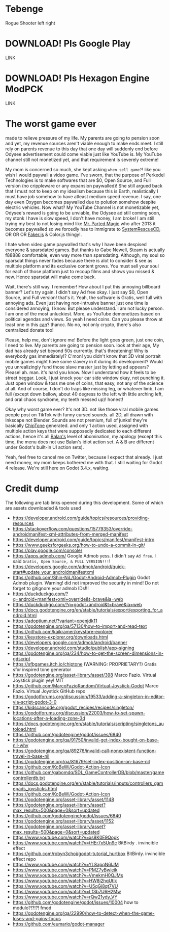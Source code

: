 # Tebenge
 Rogue Shooter left right

# DOWNLOAD! Pls Google Play
LINK

# DOWNLOAD! Pls Hexagon Engine ModPCK
LINK

# The worst game ever
made to relieve pressure of my life. My parents are going to pension soon and yet, my revenue sources aren't viable enough to make ends meet. I still rely on parents revenue to this day that one day will suddenly end before Odysee advertisement could come viable just like YouTube is. My YouTube channel still not monetized yet, and that requirement is severely extreme!

My mom is concerned so much, she kept asking `when sell game?`! like you wish I would paywall a video game. I've sworn, that the purpose of Perkedel Technologies is to make softwares that are $0, Open Source, and Full version (no crippleware or any expansion paywalled)! She still argued back that I must not to keep on my idealism because this is Earth, realistically I must have job somehow to have atleast medium speed revenue. I say, one day even Oxygen becomes paywalled due to polution somehow despite electric vehicles. Now what? My YouTube Channel is not monetizable yet, Odysee's reward is going to be unviable, the Odysee ad still coming soon, my stonk I have is slow speed, I don't have money, I am broke! I am still trying my best to not losing mind like [Mr. Parted Magic](https://partedmagic.com/ ) who after 2013 it becomes paywalled so we forcedly has to immigrate to [SystemRescueCD](https://www.system-rescue.org/ ), OR OR OR [Faker.js](https://stackoverflow.com/questions/70597019/what-happened-with-faker-js ) & Color.js thingy!.

I hate when video game paywalled that's why I have been despised everyone & sparsdated games. But thanks to Gabe Newell, Steam is actually f88888 comfortable, even way more than sparsdating. Although, my soul so sparsdat things never fades because there is alot to consider & see as multiple platform and its exclusive content grows. You must sell your soul for each of those platform just to recoup films and shows you missed & new. Hence sparsdat will make come back.

Wait, there's still way. I remember! How about I put this annoying billboard banner? Let's try again. I didn't say Ad free okay. I just say $0, Open Source, and Full version! that's it. Yeah, the software is Gratis, well full with annoying ads. Even just having non-intrusive banner just one time is considered annoying, I know. But please understand. I am not lucky person. I am one of the most unluckiest. More, as YouTube demonetizes based on political agendas and views. So yeah I need coins. Can you please throw at least one in this [can](https://cointr.ee/joelwindows7)? thancc. No no, not only crypto, there's also centralized donate too! 

Please, help me, don't ignore me! Before the light goes green, just one coin, I need to live. My parents are going to pension soon. look at their age, My dad has already set beyond 50s currently. that's threatening! Why is everybody gas immediately!? C'mon! you didn't know that 3D viral portrait mobile games might have some slavery in it during its development? Would you unrealizingly fund those slave master just by letting ad appears? Please! ah. man. it's hard you know. Now I understand how it feels to be street beggar. Look, I just knock your car side window okay, not punching it. Just open window & toss me one of coins, that easy, not any of the science at all. And of course, I don't do traps like missing leg, or whatever limb, I am full (except down bellow, about 40 degress to the left with little arching left, and oral chaos syndrome, my teeth messed up)! honest!

Okay why worst game ever? It's not 3D. not like those viral mobile games people post on TikTok with funny cursed sounds. all 2D, all drawn with Inkscape not Blender. Sounds are not premium, full of junks! they're basically [ChipTone](https://sfbgames.itch.io/chiptone ) generated. and only 1 action used, assigned with multiple action keys that were supposedly dedicated to each different actions, hence it's all [Balan's](https://www.youtube.com/watch?v=iS1v01-atok ) level of abomination, my apology (except this time, the menu does not use Balan's idiot action set. A & B are different under Godot's built-in UI action sets).

Yeah, feel free to cancel me on Twitter, because I expect that already. I just need money, my mom keeps bothered me with that. I still waiting for Godot 4 release. We're still here on Godot 3.4.x, waiting.
# Credit dump
The following are tab links opened during this development. Some of which are assets downloaded & tools used
- https://developer.android.com/guide/topics/resources/providing-resources
- https://stackoverflow.com/questions/15779353/override-androidmanifest-xml-attributes-from-merged-manifest
- https://developer.android.com/guide/topics/manifest/manifest-intro
- https://www.geeksforgeeks.org/how-to-undo-a-commit-in-git/
- https://play.google.com/console/
- https://apps.admob.com/ Google Admob yess. I didn't say `Ad free`. I said `Gratis, Open Source, & FULL VERSION!!!`!
- https://developers.google.com/admob/android/quick-start#update_your_androidmanifestxml
- https://github.com/Shin-NiL/Godot-Android-Admob-Plugin Godot Admob plugin. Warning! did not improved the security in mind! Do not forget to gitignore your admob IDs!!!
- https://duckduckgo.com/?q=android+manifest+xml+override&t=brave&ia=web
- https://duckduckgo.com/?q=godot+android&t=brave&ia=web
- https://docs.godotengine.org/en/stable/tutorials/export/exporting_for_android.html
- https://adoptium.net/?variant=openjdk11
- https://godotengine.org/qa/57130/how-to-import-and-read-text
- https://github.com/kaikramer/keystore-explorer
- https://keystore-explorer.org/downloads.html
- https://developers.google.com/admob/android/banner
- https://developer.android.com/studio/publish/app-signing 
- https://godotengine.org/qa/234/how-to-get-the-screen-dimensions-in-gdscript
- https://sfbgames.itch.io/chiptone (WARNING: PROPRIETARY?) Gratis sfxr inspired tone generator
- https://godotengine.org/asset-library/asset/398 Marco Fazio. Virtual Joystick plugin yey! MIT
- https://github.com/MarcoFazioRandom/Virtual-Joystick-Godot Marco Fazio. Virtual Joystick GitHub repo
- https://godotforums.org/discussion/19533/adding-a-singleton-in-editor-via-script-godot-3-0
- https://kidscancode.org/godot_recipes/recipes/singleton/
- https://godotforums.org/discussion/22003/how-to-set-spawn-locations-after-a-loading-zone-3d
- https://docs.godotengine.org/en/stable/tutorials/scripting/singletons_autoload.html
- https://github.com/godotengine/godot/issues/6840
- https://godotengine.org/qa/91750/invalid-get-index-bought-on-base-nil-why
- https://godotengine.org/qa/89276/invalid-call-nonexistent-function-travel-in-base-nil
- https://godotengine.org/qa/81679/set-index-position-on-base-nil
- https://github.com/KoBeWi/Godot-Action-Icon
- https://github.com/gabomdq/SDL_GameControllerDB/blob/master/gamecontrollerdb.txt
- https://docs.godotengine.org/en/stable/tutorials/inputs/controllers_gamepads_joysticks.html
- https://github.com/KoBeWi/Godot-Action-Icon
- https://godotengine.org/asset-library/asset/1148
- https://godotengine.org/asset-library/asset?max_results=500&page=0&sort=updated
- https://github.com/godotengine/godot/issues/6840
- https://godotengine.org/asset-library/asset/1152
- https://godotengine.org/asset-library/asset?max_results=500&page=0&sort=updated
- https://www.youtube.com/watch?v=xs8K0E9Qogk
- https://www.youtube.com/watch?v=tHEr7x5Un9c BitBirdy . invincible effect
- https://github.com/robyn3choi/godot-tutorial_hurtbox BitBirdy. invincible effect repo
- https://www.youtube.com/watch?v=YL8apqN6IJM
- https://www.youtube.com/watch?v=PMZ7yBwleik
- https://www.youtube.com/watch?v=VmekmH0QJMs
- https://www.youtube.com/watch?v=HW8j2hqUtlk
- https://www.youtube.com/watch?v=U5qGj8qt7VU
- https://www.youtube.com/watch?v=Lf3b7U6H2Mw
- https://www.youtube.com/watch?v=rQw21ydy_VY
- https://github.com/godotengine/godot/issues/10004 how to modulo?!?!?! fmod
- https://godotengine.org/qa/22990/how-to-detect-when-the-game-loses-and-gains-focus
- https://github.com/eumario/godot-manager